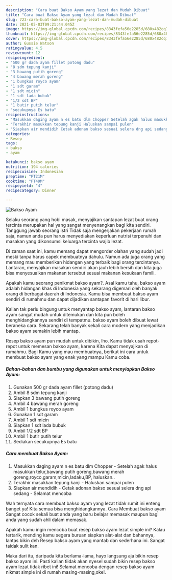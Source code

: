 ```yaml
---
description: "Cara buat Bakso Ayam yang lezat dan Mudah Dibuat"
title: "Cara buat Bakso Ayam yang lezat dan Mudah Dibuat"
slug: 723-cara-buat-bakso-ayam-yang-lezat-dan-mudah-dibuat
date: 2021-05-03T09:21:44.045Z
image: https://img-global.cpcdn.com/recipes/8343fefa56e2285d/680x482cq70/bakso-ayam-foto-resep-utama.jpg
thumbnail: https://img-global.cpcdn.com/recipes/8343fefa56e2285d/680x482cq70/bakso-ayam-foto-resep-utama.jpg
cover: https://img-global.cpcdn.com/recipes/8343fefa56e2285d/680x482cq70/bakso-ayam-foto-resep-utama.jpg
author: Gussie Watson
ratingvalue: 4.5
reviewcount: 12
recipeingredient:
- "500 gr dada ayam fillet potong dadu"
- "8 sdm tepung kanji"
- "3 bawang putih goreng"
- "4 bawang merah goreng"
- "1 bungkus royco ayam"
- "1 sdt garam"
- "1 sdt micin"
- "1 sdt lada bubuk"
- "1/2 sdt BP"
- "1 butir putih telur"
- "secukupnya Es batu"
recipeinstructions:
- "Masukkan daging ayam n es batu dlm Chopper Setelah agak halus masukkan telur,bawang putih goreng,bawang merah goreng,royco,garam,micin,ladaku,BP, haluskan.."
- "Terakhir masukkan tepung kanji Haluskan sampai pulen"
- "Siapkan air mendidih Cetak adonan bakso sesuai selera dng api sedang Selamat mencoba"
categories:
- Resep
tags:
- bakso
- ayam

katakunci: bakso ayam 
nutrition: 194 calories
recipecuisine: Indonesian
preptime: "PT21M"
cooktime: "PT49M"
recipeyield: "4"
recipecategory: Dinner

---
```



![Bakso Ayam](https://img-global.cpcdn.com/recipes/8343fefa56e2285d/680x482cq70/bakso-ayam-foto-resep-utama.jpg)

Selaku seorang yang hobi masak, menyajikan santapan lezat buat orang tercinta merupakan hal yang sangat menyenangkan bagi kita sendiri. Tanggung jawab seorang istri Tidak saja mengerjakan pekerjaan rumah saja, namun anda pun harus menyediakan keperluan nutrisi terpenuhi dan masakan yang dikonsumsi keluarga tercinta wajib lezat.

Di zaman  saat ini, kamu memang dapat mengorder olahan yang sudah jadi meski tanpa harus capek membuatnya dahulu. Namun ada juga orang yang memang mau memberikan hidangan yang terbaik bagi orang tercintanya. Lantaran, menyajikan masakan sendiri akan jauh lebih bersih dan kita juga bisa menyesuaikan makanan tersebut sesuai makanan kesukaan famili. 



Apakah kamu seorang penikmat bakso ayam?. Asal kamu tahu, bakso ayam adalah hidangan khas di Indonesia yang sekarang digemari oleh banyak orang di berbagai daerah di Indonesia. Kamu bisa membuat bakso ayam sendiri di rumahmu dan dapat dijadikan santapan favorit di hari libur.

Kalian tak perlu bingung untuk menyantap bakso ayam, lantaran bakso ayam sangat mudah untuk ditemukan dan kita pun boleh menghidangkannya sendiri di tempatmu. bakso ayam boleh dibuat lewat beraneka cara. Sekarang telah banyak sekali cara modern yang menjadikan bakso ayam semakin lebih mantap.

Resep bakso ayam pun mudah untuk dibikin, lho. Kamu tidak usah repot-repot untuk memesan bakso ayam, karena Kita dapat menyajikan di rumahmu. Bagi Kamu yang mau membuatnya, berikut ini cara untuk membuat bakso ayam yang enak yang mampu Kamu coba.

<!--inarticleads1-->

##### Bahan-bahan dan bumbu yang digunakan untuk menyiapkan Bakso Ayam:

1. Gunakan 500 gr dada ayam fillet (potong dadu)
1. Ambil 8 sdm tepung kanji
1. Siapkan 3 bawang putih goreng
1. Ambil 4 bawang merah goreng
1. Ambil 1 bungkus royco ayam
1. Gunakan 1 sdt garam
1. Ambil 1 sdt micin
1. Siapkan 1 sdt lada bubuk
1. Ambil 1/2 sdt BP
1. Ambil 1 butir putih telur
1. Sediakan secukupnya Es batu




<!--inarticleads2-->

##### Cara membuat Bakso Ayam:

1. Masukkan daging ayam n es batu dlm Chopper - Setelah agak halus masukkan telur,bawang putih goreng,bawang merah goreng,royco,garam,micin,ladaku,BP, haluskan..
1. Terakhir masukkan tepung kanji - Haluskan sampai pulen
1. Siapkan air mendidih - Cetak adonan bakso sesuai selera dng api sedang - Selamat mencoba




Wah ternyata cara membuat bakso ayam yang lezat tidak rumit ini enteng banget ya! Kita semua bisa menghidangkannya. Cara Membuat bakso ayam Sangat cocok sekali buat anda yang baru belajar memasak maupun bagi anda yang sudah ahli dalam memasak.

Apakah kamu ingin mencoba buat resep bakso ayam lezat simple ini? Kalau tertarik, mending kamu segera buruan siapkan alat-alat dan bahannya, lantas bikin deh Resep bakso ayam yang mantab dan sederhana ini. Sangat taidak sulit kan. 

Maka dari itu, daripada kita berlama-lama, hayo langsung aja bikin resep bakso ayam ini. Pasti kalian tiidak akan nyesel sudah bikin resep bakso ayam lezat tidak ribet ini! Selamat mencoba dengan resep bakso ayam nikmat simple ini di rumah masing-masing,oke!.

